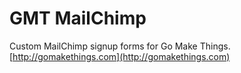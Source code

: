# GMT MailChimp
Custom MailChimp signup forms for Go Make Things. [http://gomakethings.com](http://gomakethings.com)